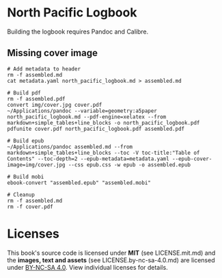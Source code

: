 # North Pacific Logbook

Building the logbook requires Pandoc and Calibre.

## Missing cover image

```
# Add metadata to header
rm -f assembled.md
cat metadata.yaml north_pacific_logbook.md > assembled.md

# Build pdf
rm -f assembled.pdf
convert img/cover.jpg cover.pdf
~/Applications/pandoc --variable=geometry:a5paper north_pacific_logbook.md --pdf-engine=xelatex --from markdown+simple_tables+line_blocks -o north_pacific_logbook.pdf
pdfunite cover.pdf north_pacific_logbook.pdf assembled.pdf

# Build epub
~/Applications/pandoc assembled.md --from markdown+simple_tables+line_blocks --toc -V toc-title:"Table of Contents" --toc-depth=2 --epub-metadata=metadata.yaml --epub-cover-image=img/cover.jpg --css epub.css -w epub -o assembled.epub

# Build mobi
ebook-convert "assembled.epub" "assembled.mobi"

# Cleanup
rm -f assembled.md
rm -f cover.pdf
```
# Licenses

This book's source code is licensed under **MIT** (see LICENSE.mit.md) and the **images, text and assets** (see LICENSE.by-nc-sa-4.0.md)  are licensed under [BY-NC-SA 4.0](https://creativecommons.org/licenses/by-nc-sa/4.0/). View individual licenses for details.
